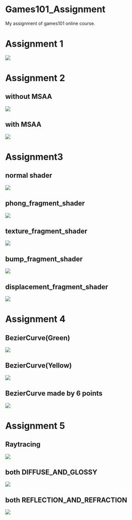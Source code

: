 # Games101_Assignment
My assignment of games101 online course.

# Assignment 1
![](https://github.com/Anastasiawangyx/Games101_Assignment/blob/master/images/homework1.png)

# Assignment 2
## without MSAA
![](https://github.com/Anastasiawangyx/Games101_Assignment/blob/master/images/homework2-1.png)
## with MSAA
![](https://github.com/Anastasiawangyx/Games101_Assignment/blob/master/images/homework2-2.png)
# Assignment3

## normal shader

![](https://github.com/Anastasiawangyx/Games101_Assignment/blob/master/images/homework3-1.png)

## phong_fragment_shader

![](https://github.com/Anastasiawangyx/Games101_Assignment/blob/master/images/homework3-2.png)

## texture_fragment_shader

![](https://github.com/Anastasiawangyx/Games101_Assignment/blob/master/images/homework3-3.png)

## bump_fragment_shader

![](https://github.com/Anastasiawangyx/Games101_Assignment/blob/master/images/homework3-4.png)

## displacement_fragment_shader

![](https://github.com/Anastasiawangyx/Games101_Assignment/blob/master/images/homework3-5.png)

# Assignment 4

## BezierCurve(Green)
![](https://github.com/Anastasiawangyx/Games101_Assignment/blob/master/images/homework4-1.png)

## BezierCurve(Yellow)
![](https://github.com/Anastasiawangyx/Games101_Assignment/blob/master/images/homework4-2.png)

## BezierCurve made by 6 points
![](https://github.com/Anastasiawangyx/Games101_Assignment/blob/master/images/homework4-3.png)

# Assignment 5
## Raytracing
![](https://github.com/Anastasiawangyx/Games101_Assignment/blob/master/images/homework5.png)

## both DIFFUSE_AND_GLOSSY
![](https://github.com/Anastasiawangyx/Games101_Assignment/blob/master/images/homework5-1.png)

## both REFLECTION_AND_REFRACTION
![](https://github.com/Anastasiawangyx/Games101_Assignment/blob/master/images/homework5-2.png)

